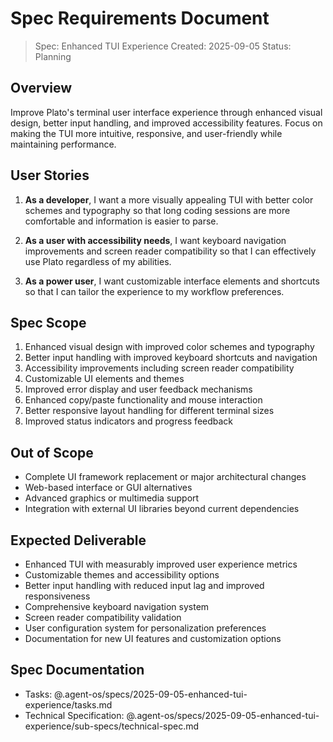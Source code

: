 # Spec Requirements Document

> Spec: Enhanced TUI Experience
> Created: 2025-09-05
> Status: Planning

## Overview

Improve Plato's terminal user interface experience through enhanced visual design, better input handling, and improved accessibility features. Focus on making the TUI more intuitive, responsive, and user-friendly while maintaining performance.

## User Stories

1. **As a developer**, I want a more visually appealing TUI with better color schemes and typography so that long coding sessions are more comfortable and information is easier to parse.

2. **As a user with accessibility needs**, I want keyboard navigation improvements and screen reader compatibility so that I can effectively use Plato regardless of my abilities.

3. **As a power user**, I want customizable interface elements and shortcuts so that I can tailor the experience to my workflow preferences.

## Spec Scope

1. Enhanced visual design with improved color schemes and typography
2. Better input handling with improved keyboard shortcuts and navigation
3. Accessibility improvements including screen reader compatibility
4. Customizable UI elements and themes
5. Improved error display and user feedback mechanisms
6. Enhanced copy/paste functionality and mouse interaction
7. Better responsive layout handling for different terminal sizes
8. Improved status indicators and progress feedback

## Out of Scope

- Complete UI framework replacement or major architectural changes
- Web-based interface or GUI alternatives
- Advanced graphics or multimedia support
- Integration with external UI libraries beyond current dependencies

## Expected Deliverable

- Enhanced TUI with measurably improved user experience metrics
- Customizable themes and accessibility options
- Better input handling with reduced input lag and improved responsiveness
- Comprehensive keyboard navigation system
- Screen reader compatibility validation
- User configuration system for personalization preferences
- Documentation for new UI features and customization options

## Spec Documentation

- Tasks: @.agent-os/specs/2025-09-05-enhanced-tui-experience/tasks.md
- Technical Specification: @.agent-os/specs/2025-09-05-enhanced-tui-experience/sub-specs/technical-spec.md